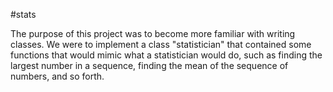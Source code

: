 #stats

The purpose of this project was to become more familiar with writing classes. We were to implement a class "statistician" that
contained some functions that would mimic what a statistician would do, such as finding the largest number in
a sequence, finding the mean of the sequence of numbers, and so forth.
